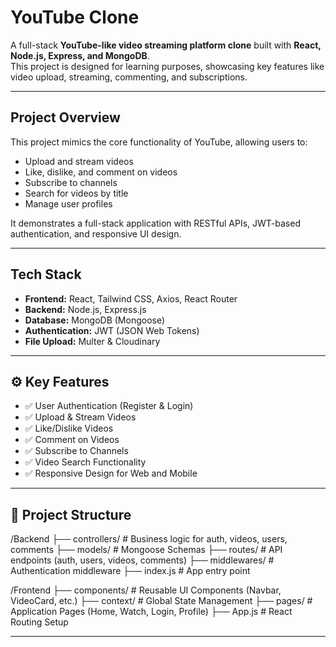 # YouTube Clone

A full-stack **YouTube-like video streaming platform clone** built with **React, Node.js, Express, and MongoDB**.  
This project is designed for learning purposes, showcasing key features like video upload, streaming, commenting, and subscriptions.

---

## Project Overview

This project mimics the core functionality of YouTube, allowing users to:
- Upload and stream videos  
- Like, dislike, and comment on videos  
- Subscribe to channels  
- Search for videos by title  
- Manage user profiles  

It demonstrates a full-stack application with RESTful APIs, JWT-based authentication, and responsive UI design.

---

## Tech Stack

- **Frontend:** React, Tailwind CSS, Axios, React Router  
- **Backend:** Node.js, Express.js  
- **Database:** MongoDB (Mongoose)  
- **Authentication:** JWT (JSON Web Tokens)  
- **File Upload:** Multer & Cloudinary  

---

## ⚙️ Key Features

- ✅ User Authentication (Register & Login)  
- ✅ Upload & Stream Videos  
- ✅ Like/Dislike Videos  
- ✅ Comment on Videos  
- ✅ Subscribe to Channels  
- ✅ Video Search Functionality  
- ✅ Responsive Design for Web and Mobile  

---

## 📁 Project Structure
/Backend
├── controllers/ # Business logic for auth, videos, users, comments
├── models/ # Mongoose Schemas
├── routes/ # API endpoints (auth, users, videos, comments)
├── middlewares/ # Authentication middleware
├── index.js # App entry point

/Frontend
├── components/ # Reusable UI Components (Navbar, VideoCard, etc.)
├── context/ # Global State Management
├── pages/ # Application Pages (Home, Watch, Login, Profile)
├── App.js # React Routing Setup

---